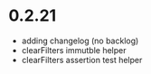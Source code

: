 # 0.2.21

- adding changelog (no backlog)
- clearFilters immutble helper 
- clearFilters assertion test helper
